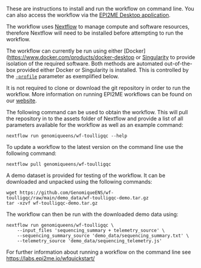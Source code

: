 These are instructions to install and run the workflow on command line.
You can also access the workflow via the
[EPI2ME Desktop application](https://labs.epi2me.io/downloads/).

The workflow uses [Nextflow](https://www.nextflow.io/) to manage
compute and software resources,
therefore Nextflow will need to be
installed before attempting to run the workflow.

The workflow can currently be run using either
[Docker](https://www.docker.com/products/docker-desktop
or [Singularity](https://docs.sylabs.io/guides/3.0/user-guide/index.html)
to provide isolation of the required software.
Both methods are automated out-of-the-box provided
either Docker or Singularity is installed.
This is controlled by the
[`-profile`](https://www.nextflow.io/docs/latest/config.html#config-profiles)
parameter as exemplified below.

It is not required to clone or download the git repository
in order to run the workflow.
More information on running EPI2ME workflows can
be found on our [website](https://labs.epi2me.io/wfindex).

The following command can be used to obtain the workflow.
This will pull the repository in to the assets folder of
Nextflow and provide a list of all parameters
available for the workflow as well as an example command:

```
nextflow run genomiqueens/wf-toulligqc --help
```
To update a workflow to the latest version on the command line use
the following command:
```
nextflow pull genomiqueens/wf-toulligqc
```

A demo dataset is provided for testing of the workflow.
It can be downloaded and unpacked using the following commands:
```
wget https://github.com/GenomiqueENS/wf-toulligqc/raw/main/demo_data/wf-toulligqc-demo.tar.gz
tar -xzvf wf-toulligqc-demo.tar.gz
```
The workflow can then be run with the downloaded demo data using:
```
nextflow run genomiqueens/wf-toulligqc \
    --input_files 'sequencing_summary + telemetry_source' \
    --sequencing_summary_source 'demo_data/sequencing_summary.txt' \
    --telemetry_source 'demo_data/sequencing_telemetry.js'
```

For further information about running a workflow on
the command line see https://labs.epi2me.io/wfquickstart/